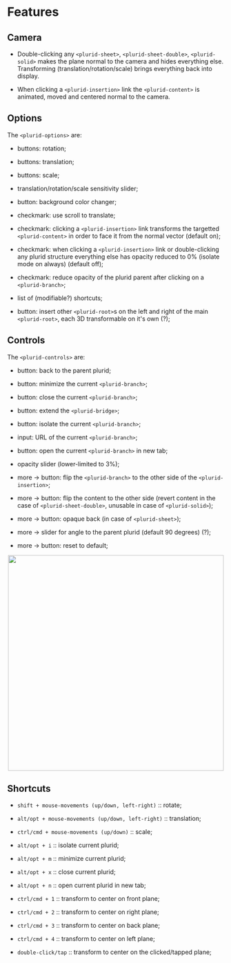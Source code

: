 <link rel="stylesheet" type="text/css" href="style.css">


# Features


## Camera

+ Double-clicking any `<plurid-sheet>`, `<plurid-sheet-double>`, `<plurid-solid>` makes the plane normal to the camera and hides everything else. Transforming (translation/rotation/scale) brings everything back into display.

+ When clicking a `<plurid-insertion>` link the `<plurid-content>` is animated, moved and centered normal to the camera.



## Options

The `<plurid-options>` are:

+ buttons: rotation;

+ buttons: translation;

+ buttons: scale;

+ translation/rotation/scale sensitivity slider;

+ button: background color changer;

+ checkmark: use scroll to translate;

+ checkmark: clicking a `<plurid-insertion>` link transforms the targetted `<plurid-content>` in order to face it from the normal vector (default on);

+ checkmark: when clicking a `<plurid-insertion>` link or double-clicking any plurid structure everything else has opacity reduced to 0% (isolate mode on always) (default off);

+ checkmark: reduce opacity of the plurid parent after clicking on a `<plurid-branch>`;

+ list of (modifiable?) shortcuts;

+ button: insert other `<plurid-root>`s on the left and right of the main `<plurid-root>`, each 3D transformable on it's own (?);


## Controls

The `<plurid-controls>` are:

+ button: back to the parent plurid;

+ button: minimize the current `<plurid-branch>`;

+ button: close the current `<plurid-branch>`;

+ button: extend the `<plurid-bridge>`;

+ button: isolate the current `<plurid-branch>`;

+ input: URL of the current `<plurid-branch>`;

+ button: open the current `<plurid-branch>` in new tab;

+ opacity slider (lower-limited to 3%);

+ more -> button: flip the `<plurid-branch>` to the other side of the `<plurid-insertion>`;

+ more -> button: flip the content to the other side (revert content in the case of `<plurid-sheet-double>`, unusable in case of `<plurid-solid>`);

+ more -> button: opaque back (in case of `<plurid-sheet>`);

+ more -> slider for angle to the parent plurid (default 90 degrees) (?);

+ more -> button: reset to default;

<p align="center">
    <img src="https://raw.githubusercontent.com/plurid/plurid.js/master/notes/Images/plurid-branch.png" height="500px">
</p>




## Shortcuts

+ `shift + mouse-movements (up/down, left-right)` :: rotate;

+ `alt/opt + mouse-movements (up/down, left-right)` :: translation;

+ `ctrl/cmd + mouse-movements (up/down)` :: scale;

+ `alt/opt + i` :: isolate current plurid;

+ `alt/opt + m` :: minimize current plurid;

+ `alt/opt + x` :: close current plurid;

+ `alt/opt + n` :: open current plurid in new tab;

+ `ctrl/cmd + 1` :: transform to center on front plane;

+ `ctrl/cmd + 2` :: transform to center on right plane;

+ `ctrl/cmd + 3` :: transform to center on back plane;

+ `ctrl/cmd + 4` :: transform to center on left plane;

+ `double-click/tap` :: transform to center on the clicked/tapped plane;
